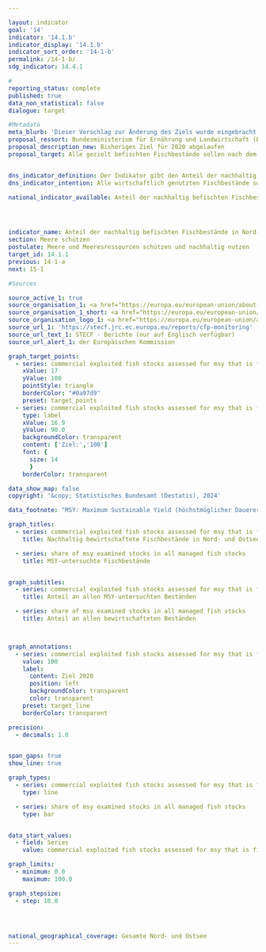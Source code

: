 ```yaml
---

layout: indicator        
goal: '14'        
indicator: '14.1.b'        
indicator_display: '14.1.b'        
indicator_sort_order: '14-1-b'        
permalink: /14-1-b/        
sdg_indicator: 14.4.1        

#
reporting_status: complete        
published: true        
data_non_statistical: false        
dialogue: target

#Metadata        
meta_blurb: 'Dieser Vorschlag zur Änderung des Ziels wurde eingebracht vom Bundesministerium für Ernährung und Landwirtschaft (BMEL) und dem Bundesministerium für Umwelt, Naturschutz, nukleare Sicherheit und Verbraucherschutz (BMUV)'
proposal_ressort: Bundesministerium für Ernährung und Landwirtschaft (BMEL)<br>Bundesministerium für Umwelt, Naturschutz, nukleare Sicherheit und Verbraucherschutz (BMUV)
proposal_description_new: Bisheriges Ziel für 2020 abgelaufen
proposal_target: Alle gezielt befischten Fischbestände sollen nach dem MSY-Ansatz nachhaltig bewirtschaftet werden


dns_indicator_definition: Der Indikator gibt den Anteil der nachhaltig bewirtschafteten Fischbestände an der Zahl der gesamten bewirtschafteten Fischbestände in Nord- und Ostsee an. Dies erfolgt nach dem Maximum-Sustainable-Yield-Ansatz (<abbr title="Maximum Sustainable Yield (Höchstmöglicher Dauerertrag)" tabindex="0">MSY</abbr>-Ansatz), dem Ansatz des höchstmöglichen Dauerertrags.
dns_indicator_intention: Alle wirtschaftlich genutzten Fischbestände sollen nach dem MSY-Ansatz nachhaltig bewirtschaftet werden <b>bis 2020</b>

national_indicator_available: Anteil der nachhaltig befischten Fischbestände in Nord- und Ostsee




indicator_name: Anteil der nachhaltig befischten Fischbestände in Nord- und Ostsee        
section: Meere schützen        
postulate: Meere und Meeresressourcen schützen und nachhaltig nutzen        
target_id: 14.1.1        
previous: 14-1-a        
next: 15-1           

#Sources        

source_active_1: true
source_organisation_1: <a href="https://europa.eu/european-union/about-eu/institutions-bodies/european-commission_de" target="_blank" onclick="return confirm_alert('der Europäischen Kommission', 'De')">Europäische Kommission</a>
source_organisation_1_short: <a href="https://europa.eu/european-union/about-eu/institutions-bodies/european-commission_de" target="_blank" onclick="return confirm_alert('der Europäischen Kommission', 'De')">Europäische Kommission</a>
source_organisation_logo_1: <a href="https://europa.eu/european-union/about-eu/institutions-bodies/european-commission_de" target="_blank" onclick="return confirm_alert('der Europäischen Kommission', 'De')"><img src="https://dns-indikatoren.de/public/OrgImgDe/europeancommission.png" alt="Europäische Kommission" title=" Klicken Sie hier um zur Homepage der Organisation Europäische Kommission zu gelangen." style="height:60px; width:148px; border:transparent"/></a>
source_url_1: 'https://stecf.jrc.ec.europa.eu/reports/cfp-monitoring'
source_url_text_1: STECF - Berichte (nur auf Englisch verfügbar)
source_url_alert_1: der Europäischen Kommission      

graph_target_points:
  - series: commercial exploited fish stocks assessed for msy that is fished sustainably
    xValue: 17
    yValue: 100
    pointStyle: triangle
    borderColor: "#0a97d9"
    preset: target_points
  - series: commercial exploited fish stocks assessed for msy that is fished sustainably
    type: label
    xValue: 16.9
    yValue: 90.0
    backgroundColor: transparent
    content: ['Ziel:','100']
    font: {
      size: 14
      }
    borderColor: transparent        

data_show_map: false        
copyright: '&copy; Statistisches Bundesamt (Destatis), 2024'        

data_footnote: "MSY: Maximum Sustainable Yield (höchstmöglicher Dauerertrag)."        

graph_titles:
  - series: commercial exploited fish stocks assessed for msy that is fished sustainably
    title: Nachhaltig bewirtschaftete Fischbestände in Nord- und Ostsee

  - series: share of msy examined stocks in all managed fish stocks
    title: MSY-untersuchte Fischbestände


graph_subtitles:
  - series: commercial exploited fish stocks assessed for msy that is fished sustainably
    title: Anteil an allen MSY-untersuchten Beständen

  - series: share of msy examined stocks in all managed fish stocks
    title: Anteil an allen bewirtschafteten Beständen



graph_annotations:
  - series: commercial exploited fish stocks assessed for msy that is fished sustainably
    value: 100
    label:
      content: Ziel 2020
      position: left
      backgroundColor: transparent
      color: transparent
    preset: target_line
    borderColor: transparent        

precision:
  - decimals: 1.0


span_gaps: true        
show_line: true        

graph_types:
  - series: commercial exploited fish stocks assessed for msy that is fished sustainably
    type: line

  - series: share of msy examined stocks in all managed fish stocks
    type: bar


data_start_values:
  - field: Series
    value: commercial exploited fish stocks assessed for msy that is fished sustainably        

graph_limits:
  - minimum: 0.0
    maximum: 100.0        

graph_stepsize:
  - step: 10.0




national_geographical_coverage: Gesamte Nord- und Ostsee                
---
```

